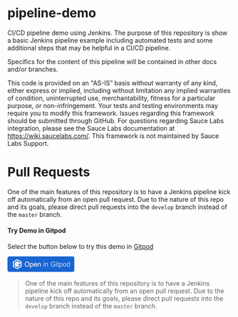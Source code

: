 # pipeline-demo
CI/CD pipeline demo using Jenkins. The purpose of this repository is show a basic Jenkins pipeline example including automated tests and some additional steps that may be helpful in a CI/CD pipeline.

Specifics for the content of this pipeline will be contained in other docs and/or branches.

This code is provided on an "AS-IS” basis without warranty of any kind, either express or implied, including without limitation any implied warranties of condition, uninterrupted use, merchantability, fitness for a particular purpose, or non-infringement. Your tests and testing environments may require you to modify this framework. Issues regarding this framework should be submitted through GitHub. For questions regarding Sauce Labs integration, please see the Sauce Labs documentation at https://wiki.saucelabs.com/. This framework is not maintained by Sauce Labs Support.

# Pull Requests
One of the main features of this repository is to have a Jenkins pipeline kick off automatically from an open pull request. Due to the nature of this repo and its goals, please direct pull requests into the `develop` branch instead of the `master` branch.

#### Try Demo in Gitpod
Select the button below to try this demo in [Gitpod](https://www.gitpod.io/)

[![Open in Gitpod](open-in-gitpod.png)](https://gitpod.io/#https://github.com/joshmgrant/sample-Jenkins-pipeline-1/)

> One of the main features of this repository is to have a Jenkins pipeline kick off automatically from an open pull request. Due to the nature of this repo and its goals, please direct pull requests into the `develop` branch instead of the `master` branch. 


